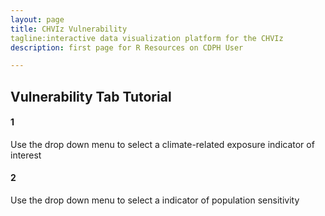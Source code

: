 ```yaml
---
layout: page
title: CHVIz Vulnerability
tagline:interactive data visualization platform for the CHVIz
description: first page for R Resources on CDPH User

---
```


## Vulnerability Tab Tutorial

#### 1

Use the drop down menu to select a climate-related exposure indicator of interest

#### 2

Use the drop down menu to select a indicator of population sensitivity

